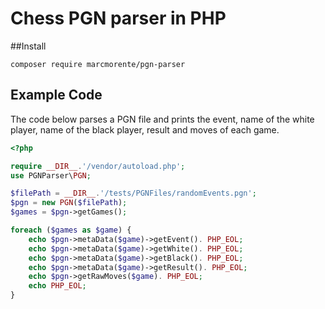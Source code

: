 # Chess PGN parser in PHP

##Install

	composer require marcmorente/pgn-parser

## Example Code
The code below parses a PGN file and prints the event, name of the white player, name of the black player, result and moves of each game.

```php
<?php

require __DIR__.'/vendor/autoload.php';
use PGNParser\PGN;

$filePath = __DIR__.'/tests/PGNFiles/randomEvents.pgn';
$pgn = new PGN($filePath);
$games = $pgn->getGames();

foreach ($games as $game) {
    echo $pgn->metaData($game)->getEvent(). PHP_EOL;
    echo $pgn->metaData($game)->getWhite(). PHP_EOL;
    echo $pgn->metaData($game)->getBlack(). PHP_EOL;
    echo $pgn->metaData($game)->getResult(). PHP_EOL;
    echo $pgn->getRawMoves($game). PHP_EOL;
    echo PHP_EOL;
}
```

